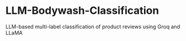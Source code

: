 # LLM-Bodywash-Classification
LLM-based multi-label classification of product reviews using Groq and LLaMA
